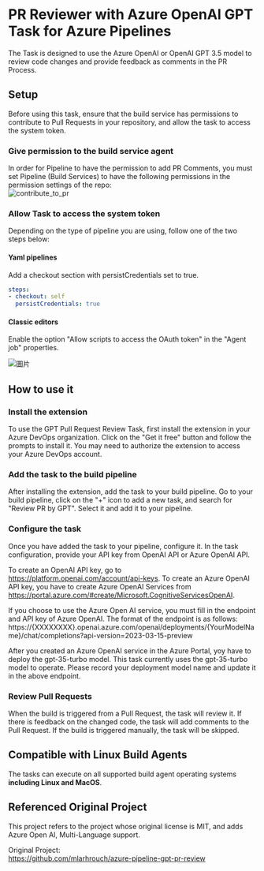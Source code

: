 # PR Reviewer with Azure OpenAI GPT Task for Azure Pipelines

The Task is designed to use the Azure OpenAI or OpenAI GPT 3.5 model to review code changes and provide feedback as comments in the PR Process.

## Setup

Before using this task, ensure that the build service has permissions to contribute to Pull Requests in your repository, and allow the task to access the system token.

### Give permission to the build service agent

In order for Pipeline to have the permission to add PR Comments, you must set Pipeline (Build Services) to have the following permissions in the permission settings of the repo:  
![contribute_to_pr](https://arock.blob.core.windows.net/blogdata202304/PR-Permission.gif)


### Allow Task to access the system token 

Depending on the type of pipeline you are using, follow one of the two steps below:

#### Yaml pipelines 

Add a checkout section with persistCredentials set to true.

```yaml
steps:
- checkout: self
  persistCredentials: true
```

#### Classic editors 

Enable the option "Allow scripts to access the OAuth token" in the "Agent job" properties.

![圖片](https://arock.blob.core.windows.net/blogdata202304/AllowScript.gif)

## How to use it

### Install the extension

To use the GPT Pull Request Review Task, first install the extension in your Azure DevOps organization. Click on the "Get it free" button and follow the prompts to install it. You may need to authorize the extension to access your Azure DevOps account.

### Add the task to the build pipeline

After installing the extension, add the task to your build pipeline. Go to your build pipeline, click on the "+" icon to add a new task, and search for "Review PR by GPT". Select it and add it to your pipeline.

### Configure the task

Once you have added the task to your pipeline, configure it. In the task configuration, provide your API key from OpenAI API or Azure OpenAI API. 

To create an OpenAI API key, go to https://platform.openai.com/account/api-keys.
To create an Azure OpenAI API key, you have to create Azure OpenAI Services from https://portal.azure.com/#create/Microsoft.CognitiveServicesOpenAI. 

If you choose to use the Azure Open AI service, you must fill in the endpoint and API key of Azure OpenAI. The format of the endpoint is as follows:
https://{XXXXXXXX}.openai.azure.com/openai/deployments/{YourModelName}/chat/completions?api-version=2023-03-15-preview

After you created an Azure OpenAI service in the Azure Portal, yoy have to deploy the gpt-35-turbo model. This task currently uses the gpt-35-turbo model to operate. Please record your deployment model name and update it in the above endpoint.

### Review Pull Requests

When the build is triggered from a Pull Request, the task will review it. If there is feedback on the changed code, the task will add comments to the Pull Request. If the build is triggered manually, the task will be skipped.

## Compatible with Linux Build Agents

The tasks can execute on all supported build agent operating systems **including Linux and MacOS**.

## Referenced Original Project

This project refers to the project whose original license is MIT, and adds Azure Open AI, Multi-Language support.

Original Project:    
https://github.com/mlarhrouch/azure-pipeline-gpt-pr-review